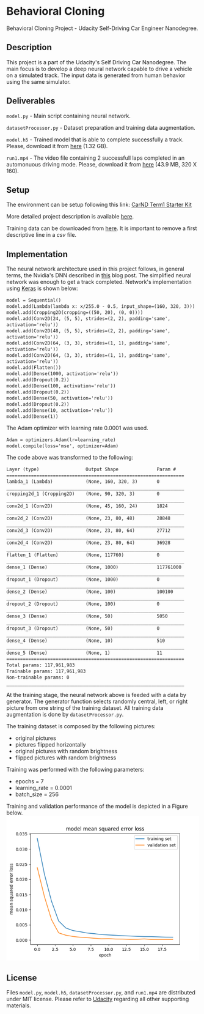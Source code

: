 # Behavioral Cloning
Behavioral Cloning Project - Udacity Self-Driving Car Engineer Nanodegree. 

## Description ##
This project is a part of the Udacity's Self Driving Car Nanodegree. The main focus is to develop a deep neural network capable to drive a vehicle on a simulated track.
The input data is generated from human behavior using the same simulator.

## Deliverables ##

`model.py` - Main script containing neural network.

`datasetProcessor.py` - Dataset preparation and training data augmentation.

`model.h5` - Trained model that is able to complete successfully a track. Please, download it from [here](https://1drv.ms/u/s!AqUS_0zt3Km9iDR9_JqVahtRuxP1) (1.32 GB).

`run1.mp4` - The video file containing 2 successfull laps completed in an automonuous driving mode. Please, download it from [here](https://1drv.ms/v/s!AqUS_0zt3Km9iDNzuRL8rA9Ur-vG) (43.9 MB, 320 X 160).

## Setup ##
The environment can be setup following this link: [CarND Term1 Starter Kit](https://github.com/udacity/CarND-Term1-Starter-Kit/)

More detailed project description is available [here](https://github.com/udacity/CarND-Behavioral-Cloning-P3). 

Training data can be downloaded from [here](https://d17h27t6h515a5.cloudfront.net/topher/2016/December/584f6edd_data/data.zip). It is important to remove a first descriptive line in a *csv* file.

## Implementation ##
The neural network architecture used in this project follows, in general terms, the Nvidia's DNN described in [this](https://devblogs.nvidia.com/parallelforall/deep-learning-self-driving-cars/) blog post. The simplified neural network was enough to get a track completed. Network's implementation using [Keras](https://keras.io) is shown below:
```
model = Sequential()
model.add(Lambda(lambda x: x/255.0 - 0.5, input_shape=(160, 320, 3)))
model.add(Cropping2D(cropping=((50, 20), (0, 0))))
model.add(Conv2D(24, (5, 5), strides=(2, 2), padding='same', activation='relu'))
model.add(Conv2D(48, (5, 5), strides=(2, 2), padding='same', activation='relu'))
model.add(Conv2D(64, (3, 3), strides=(1, 1), padding='same', activation='relu'))
model.add(Conv2D(64, (3, 3), strides=(1, 1), padding='same', activation='relu'))
model.add(Flatten())
model.add(Dense(1000, activation='relu'))
model.add(Dropout(0.2))
model.add(Dense(100, activation='relu'))
model.add(Dropout(0.2))
model.add(Dense(50, activation='relu'))
model.add(Dropout(0.2))
model.add(Dense(10, activation='relu'))
model.add(Dense(1))
```
The Adam optimizer with learning rate 0.0001 was used.
```
Adam = optimizers.Adam(lr=learning_rate)
model.compile(loss='mse', optimizer=Adam)
```
The code above was transformed to the following:
```
Layer (type)                 Output Shape              Param #   
=================================================================
lambda_1 (Lambda)            (None, 160, 320, 3)       0         
_________________________________________________________________
cropping2d_1 (Cropping2D)    (None, 90, 320, 3)        0         
_________________________________________________________________
conv2d_1 (Conv2D)            (None, 45, 160, 24)       1824      
_________________________________________________________________
conv2d_2 (Conv2D)            (None, 23, 80, 48)        28848     
_________________________________________________________________
conv2d_3 (Conv2D)            (None, 23, 80, 64)        27712     
_________________________________________________________________
conv2d_4 (Conv2D)            (None, 23, 80, 64)        36928     
_________________________________________________________________
flatten_1 (Flatten)          (None, 117760)            0         
_________________________________________________________________
dense_1 (Dense)              (None, 1000)              117761000 
_________________________________________________________________
dropout_1 (Dropout)          (None, 1000)              0         
_________________________________________________________________
dense_2 (Dense)              (None, 100)               100100    
_________________________________________________________________
dropout_2 (Dropout)          (None, 100)               0         
_________________________________________________________________
dense_3 (Dense)              (None, 50)                5050      
_________________________________________________________________
dropout_3 (Dropout)          (None, 50)                0         
_________________________________________________________________
dense_4 (Dense)              (None, 10)                510       
_________________________________________________________________
dense_5 (Dense)              (None, 1)                 11        
=================================================================
Total params: 117,961,983
Trainable params: 117,961,983
Non-trainable params: 0
_________________________________________________________________

```

At the training stage, the neural network above is feeded with a data by generator. The generator function selects randomly central, left, or right picture from one string of the training dataset. All training data augmentation is done by `datasetProcessor.py`.

The training dataset is composed by the following pictures:
- original pictures
- pictures flipped horizontally
- original pictures with random brightness
- flipped pictures with random brightness

Training was performed with the following parameters:
- epochs = 7
- learning_rate = 0.0001
- batch_size = 256

Training and validation performance of the model is depicted in a Figure below.
![loss](https://github.com/antonpavlov/behavioral-cloning/blob/master/loss.png)


## License ##
Files `model.py`, `model.h5`, `datasetProcessor.py`, and `run1.mp4` are distributed under MIT license.
Please refer to [Udacity](https://www.udacity.com/) regarding all other supporting materials.